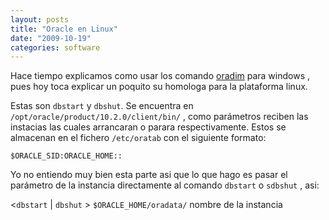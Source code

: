 ```yaml
---
layout: posts
title: "Oracle en Linux"
date: "2009-10-19"
categories: software
---
```


Hace tiempo explicamos como usar los comando [oradim](https://luispuente.net/2009/05/27/oracle-listener/) para windows , pues hoy toca explicar un poquito su homologa para la plataforma linux.

Estas son `dbstart` y `dbshut`. Se encuentra en `/opt/oracle/product/10.2.0/client/bin/` , como parámetros reciben las instacias las cuales arrancaran o parara respectivamente. Estos se almacenan en el fichero `/etc/oratab` con el siguiente formato:

`$ORACLE_SID:ORACLE_HOME::`

Yo no entiendo muy bien esta parte asi que lo que hago es pasar el parámetro de la instancia directamente al comando `dbstart` o `sdbshut` , asi:

<`dbstart` | `dbshut` > `$ORACLE_HOME/oradata/` nombre de la instancia
